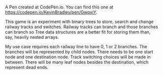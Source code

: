 A Pen created at CodePen.io. You can find this one at https://codepen.io/KevinBradley/pen/GwpxjY.

 This game is an experiment with binary trees to store, search and change railway tracks and switches. Railway tracks can branch and those branches can branch so Tree data structures are a better fit for storing them than, say, heavily nested arrays. 
 
 My use case requires each railway line to have 0, 1 or 2 branches. The branches will be represented by child nodes. There needs to be one start node and one destination node. Track switching choices will be made in between. There will be many leaf nodes besides the destination, which represent dead ends.
